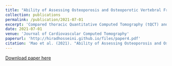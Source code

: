 ```yaml
---
title: "Ability of Assessing Osteoporosis and Osteoporotic Vertebral Fracture in the General Population When Using Thoracic Quantitative Computed Tomography: A Comparison Study Between Low-Dose Thoracic Quantitative Computed Tomography and Lumbar Dual-Energy X-Ray Absorptiometry"
collection: publications
permalink: /publication/2021-07-01
excerpt: 'Compared thoracic Quantitative Computed Tomography (tQCT) and lumbar dual X-ray absorptiometry (IDXA) for predicting age-related osteoporosis and osteoporotic vertebral fracture in 360 patients (46 with VF). tQCT demonstrated superior sensitivity for predicting both osteoporosis and osteoporotic VF risk.'
date: 2021-07-01
venue: 'Journal of Cardiovascular Computed Tomography'
paperurl: 'http://hiradhosseini.github.io/files/paper4.pdf'
citation: 'Mao et al. (2021). "Ability of Assessing Osteoporosis and Osteoporotic Vertebral Fracture in the General Population When Using Thoracic Quantitative Computed Tomography: A Comparison Study Between Low-Dose Thoracic Quantitative Computed Tomography and Lumbar Dual-Energy X-Ray Absorptiometry." <i>Journal of Cardiovascular Computed Tomography</i>. 15(3).'
---
```

[Download paper here](http://hiradhosseini.github.io/files/paper4.pdf)

